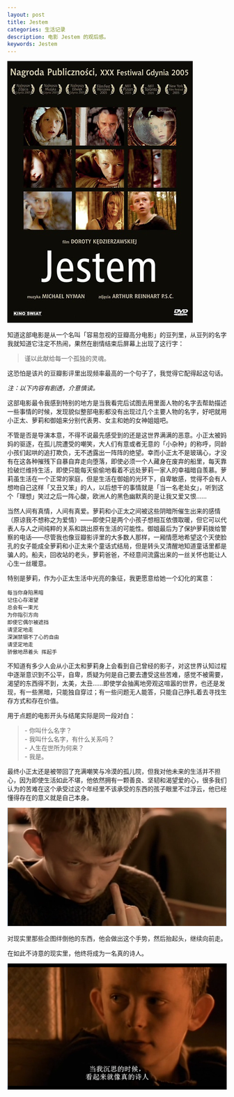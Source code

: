 ```yaml
---
layout: post
title: Jestem
categories: 生活记录
description: 电影 Jestem 的观后感。
keywords: Jestem
---
```


![Jestem 的海报](/images/blog/jestem.jpg)

知道这部电影是从一个名叫「容易忽视的豆瓣高分电影」的豆列里，从豆列的名字我就知道它注定不热闹，果然在剧情结束后屏幕上出现了这行字：

> 谨以此献给每一个孤独的灵魂。

这恐怕是该片的豆瓣影评里出现频率最高的一个句子了，我觉得它配得起这句话。

*注：以下内容有剧透，介意慎读。*

这部电影最令我感到特别的地方是当我看完后试图去用里面人物的名字去帮助描述一些事情的时候，发现貌似整部电影都没有出现过几个主要人物的名字，好吧就用小正太、萝莉和御姐来分别代表男、女主和她的女神姐姐吧。

不管是否是导演本意，不得不说最先感受到的还是这世界满满的恶意。小正太被妈妈的驱逐，在孤儿院遭受的嘲笑，大人们有意或者无意的「小杂种」的称呼，同龄小孩们起哄的追打欺负，无不透露出一阵阵的绝望。幸而小正太不是玻璃心，才没有在这各种摧残下自暴自弃走向堕落，即使必须一个人藏身在废弃的船里，每天靠捡破烂维持生活，即使只能每天偷偷地看着不远处萝莉一家人的幸福暗自羡慕。萝莉虽生活在一个正常的家庭，但是生活在御姐的光环下，自卑敏感，觉得不会有人想吻自己这样「又丑又笨」的人，以后想干的事情就是「当一名老处女」，听到这个「理想」笑过之后一阵心酸，欧洲人的黑色幽默真的是让我又爱又恨……

当然人间有真情，人间有真爱。萝莉和小正太之间被这些阴暗所催生出来的感情（原谅我不想称之为爱情）——即使只是两个小孩子想相互依偎取暖，但它可以代表人与人之间纯粹的关系和跳出原有生活的可能性。御姐最后为了保护萝莉拨给警察的电话——尽管我也像豆瓣影评里的大多数人那样，一厢情愿地希望这个天使脸孔的女子能成全萝莉和小正太来个童话式结局，但是转头又清醒地知道童话里都是骗人的。船夫，回收站的老头，萝莉爸爸，不经意间流露出来的一丝关怀也能让人心生一丝暖意。

特别是萝莉，作为小正太生活中光亮的象征，我更愿意给她一个幻化的寓意：

```
每当你身陷黑暗
记住心存渴望
总会有一束光
为你指引方向
即使它偶尔被遮挡
请坚定地走
深渊禁锢不了心的自由
请坚定地走
骄傲地昂着头 挥起手
```

不知道有多少人会从小正太和萝莉身上会看到自己曾经的影子，对这世界认知过程中逐渐意识到不公平，自卑，质疑为何是自己要去遭受这些苦难，感觉不被需要，渴望的东西得不到，太美，太丑……即使学会抽离地旁观这喧嚣的世界，也还是发现，有一些黑暗，只能独自穿过；有一些问题无人能答，只能自己挣扎着去寻找生存方式和存在价值。

用于点题的电影开头与结尾实际是同一段对白：

> \- 你叫什么名字？  
> \- 我叫什么名字，有什么关系吗？  
> \- 人生在世所为何来？  
> \- 我是。

最终小正太还是被带回了充满嘲笑与冷漠的孤儿院，但我对他未来的生活并不担心，因为即使生活如此不堪，他依然拥有一颗善良、坚韧和渴望爱的心，很多我们认为的苦难在这个承受过这个年经里不该承受的东西的孩子眼里不过浮云，他已经懂得存在的意义就是自己本身。

![Jestem 之鄙视手势](/images/blog/jestem-bs.png)

对现实里那些企图绊倒他的东西，他会做出这个手势，然后抬起头，继续向前走。

在如此不诗意的现实里，他终将成为一名真的诗人。

![Jestem 诗人](/images/blog/jestem-poem.png)

